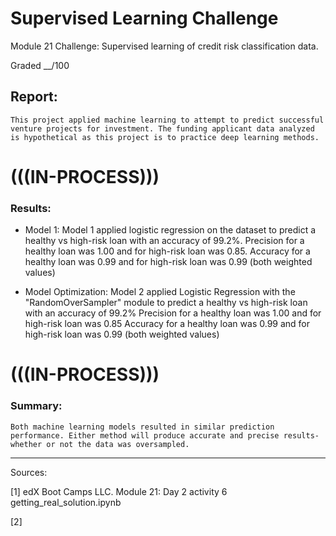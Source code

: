# Supervised Learning Challenge
Module 21 Challenge: Supervised learning of credit risk classification data.

Graded __/100


## Report:

	This project applied machine learning to attempt to predict successful venture projects for investment. The funding applicant data analyzed is hypothetical as this project is to practice deep learning methods.

# (((IN-PROCESS)))
### Results:
- Model 1:
	Model 1 applied logistic regression on the dataset to predict a healthy vs high-risk loan with an accuracy of 99.2%.
		Precision for a healthy loan was 1.00 and for high-risk loan was 0.85.
		Accuracy for a healthy loan was 0.99 and for high-risk loan was 0.99 (both weighted values)

- Model Optimization:
	Model 2 applied Logistic Regression with the "RandomOverSampler" module to predict a healthy vs high-risk loan with an accuracy of 99.2%
		Precision for a healthy loan was 1.00 and for high-risk loan was 0.85
		Accuracy for a healthy loan was 0.99 and for high-risk loan was 0.99 (both weighted values)


# (((IN-PROCESS)))
### Summary:
	Both machine learning models resulted in similar prediction performance. Either method will produce accurate and precise results- whether or not the data was oversampled.
	

---

Sources:

[1] edX Boot Camps LLC. Module 21: Day 2 activity 6
	getting_real_solution.ipynb

[2] 